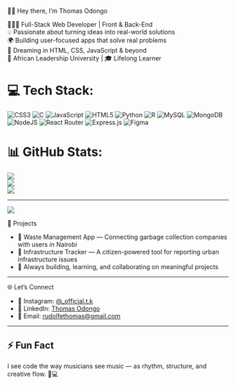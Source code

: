 👋🏽 Hey there, I’m Thomas Odongo

👨🏽‍💻 Full-Stack Web Developer | Front & Back-End  
💡 Passionate about turning ideas into real-world solutions  
🌍 Building user-focused apps that solve real problems  
🚀 Dreaming in HTML, CSS, JavaScript & beyond  
📍 African Leadership University | 🎓 Lifelong Learner  


# 💻 Tech Stack:
![CSS3](https://img.shields.io/badge/css3-%231572B6.svg?style=flat-square&logo=css3&logoColor=white) ![C](https://img.shields.io/badge/c-%2300599C.svg?style=flat-square&logo=c&logoColor=white) ![JavaScript](https://img.shields.io/badge/javascript-%23323330.svg?style=flat-square&logo=javascript&logoColor=%23F7DF1E) ![HTML5](https://img.shields.io/badge/html5-%23E34F26.svg?style=flat-square&logo=html5&logoColor=white) ![Python](https://img.shields.io/badge/python-3670A0?style=flat-square&logo=python&logoColor=ffdd54) ![R](https://img.shields.io/badge/r-%23276DC3.svg?style=flat-square&logo=r&logoColor=white) ![MySQL](https://img.shields.io/badge/mysql-4479A1.svg?style=flat-square&logo=mysql&logoColor=white) ![MongoDB](https://img.shields.io/badge/MongoDB-%234ea94b.svg?style=flat-square&logo=mongodb&logoColor=white) ![NodeJS](https://img.shields.io/badge/node.js-6DA55F?style=flat-square&logo=node.js&logoColor=white) ![React Router](https://img.shields.io/badge/React_Router-CA4245?style=flat-square&logo=react-router&logoColor=white) ![Express.js](https://img.shields.io/badge/express.js-%23404d59.svg?style=flat-square&logo=express&logoColor=%2361DAFB) ![Figma](https://img.shields.io/badge/figma-%23F24E1E.svg?style=flat-square&logo=figma&logoColor=white)
# 📊 GitHub Stats:
![](https://github-readme-stats.vercel.app/api?username=TKcodesworld&theme=merko&hide_border=false&include_all_commits=false&count_private=false)<br/>
![](https://nirzak-streak-stats.vercel.app/?user=TKcodesworld&theme=merko&hide_border=false)<br/>
![](https://github-readme-stats.vercel.app/api/top-langs/?username=TKcodesworld&theme=merko&hide_border=false&include_all_commits=false&count_private=false&layout=compact)

---
[![](https://visitcount.itsvg.in/api?id=TKcodesworld&icon=0&color=11)](https://visitcount.itsvg.in)

<!-- Proudly created with GPRM ( https://gprm.itsvg.in ) -->
 🔭 Projects

- 🚮 Waste Management App — Connecting garbage collection companies with users in Nairobi  
- 📍 Infrastructure Tracker — A citizen-powered tool for reporting urban infrastructure issues  
- 🌱 Always building, learning, and collaborating on meaningful projects  

---

🌐 Let’s Connect

- 📸 Instagram: [@_official.t.k](https://instagram.com/_official.t.k)  
- 💼 LinkedIn: [Thomas Odongo](https://www.linkedin.com/in/thomas-odongo)  
- 📨 Email: [rudolfethomas@gmail.com](mailto:rudolfethomas@gmail.com)

---

## ⚡ Fun Fact

I see code the way musicians see music — as rhythm, structure, and creative flow. 🎸💻  
